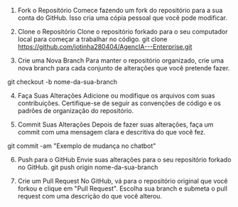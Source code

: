1. Fork o Repositório
Comece fazendo um fork do repositório para a sua conta do GitHub. Isso cria uma cópia pessoal que você pode modificar.

2. Clone o Repositório
Clone o repositório forkado para o seu computador local para começar a trabalhar no código. git clone https://github.com/jotinha280404/AgencIA---Enterprise.git

3. Crie uma Nova Branch
Para manter o repositório organizado, crie uma nova branch para cada conjunto de alterações que você pretende fazer.

git checkout -b nome-da-sua-branch

4. Faça Suas Alterações
Adicione ou modifique os arquivos com suas contribuições. Certifique-se de seguir as convenções de código e os padrões de organização do repositório.

5. Commit Suas Alterações
Depois de fazer suas alterações, faça um commit com uma mensagem clara e descritiva do que você fez.

git commit -am "Exemplo de mudança no chatbot"

6. Push para o GitHub
Envie suas alterações para o seu repositório forkado no GitHub. git push origin nome-da-sua-branch

7. Crie um Pull Request
No GitHub, vá para o repositório original que você forkou e clique em "Pull Request". Escolha sua branch e submeta o pull request com uma descrição do que você alterou.
